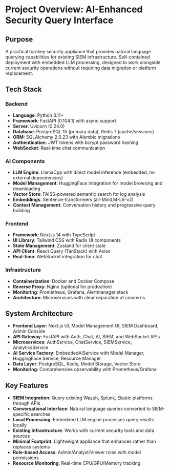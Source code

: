 # Project Overview: AI-Enhanced Security Query Interface

## Purpose
A practical turnkey security appliance that provides natural language querying capabilities for existing SIEM infrastructure. Self-contained deployment with embedded LLM processing, designed to work alongside current security operations without requiring data migration or platform replacement.

## Tech Stack

### Backend
- **Language**: Python 3.11+
- **Framework**: FastAPI (0.104.1) with async support
- **Server**: Uvicorn (0.24.0)
- **Database**: PostgreSQL 15 (primary data), Redis 7 (cache/sessions)
- **ORM**: SQLAlchemy 2.0.23 with Alembic migrations
- **Authentication**: JWT tokens with bcrypt password hashing
- **WebSocket**: Real-time chat communication

### AI Components
- **LLM Engine**: LlamaCpp with direct model inference (embedded, no external dependencies)
- **Model Management**: HuggingFace integration for model browsing and downloading
- **Vector Store**: FAISS-powered semantic search for log analysis
- **Embeddings**: Sentence-transformers (all-MiniLM-L6-v2)
- **Context Management**: Conversation history and progressive query building

### Frontend
- **Framework**: Next.js 14 with TypeScript
- **UI Library**: Tailwind CSS with Radix UI components
- **State Management**: Zustand for client state
- **API Client**: React Query (TanStack) with Axios
- **Real-time**: WebSocket integration for chat

### Infrastructure
- **Containerization**: Docker and Docker Compose
- **Reverse Proxy**: Nginx (optional for production)
- **Monitoring**: Prometheus, Grafana, Alertmanager stack
- **Architecture**: Microservices with clear separation of concerns

## System Architecture
- **Frontend Layer**: Next.js UI, Model Management UI, SIEM Dashboard, Admin Console
- **API Gateway**: FastAPI with Auth, Chat, AI, SIEM, and WebSocket APIs
- **Microservices**: AuthService, ChatService, SIEMService, AnalyticsService
- **AI Service Factory**: EmbeddedAIService with Model Manager, HuggingFace Service, Resource Manager
- **Data Layer**: PostgreSQL, Redis, Model Storage, Vector Store
- **Monitoring**: Comprehensive observability with Prometheus/Grafana

## Key Features
- **SIEM Integration**: Query existing Wazuh, Splunk, Elastic platforms through APIs
- **Conversational Interface**: Natural language queries converted to SIEM-specific searches
- **Local Processing**: Embedded LLM engine processes query results locally
- **Existing Infrastructure**: Works with current security tools and data sources
- **Minimal Footprint**: Lightweight appliance that enhances rather than replaces systems
- **Role-based Access**: Admin/Analyst/Viewer roles with model permissions
- **Resource Monitoring**: Real-time CPU/GPU/Memory tracking